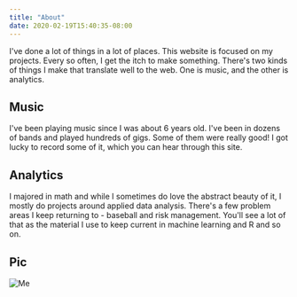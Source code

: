 ```yaml
---
title: "About"
date: 2020-02-19T15:40:35-08:00
---
```


I've done a lot of things in a lot of places. This website is focused on my projects. Every so often, I get the itch to make something. There's two kinds of things I make that translate well to the web. One is music, and the other is analytics. 

## Music

I've been playing music since I was about 6 years old. I've been in dozens of bands and played hundreds of gigs. Some of them were really good! I got lucky to record some of it, which you can hear through this site.


## Analytics

I majored in math and while I sometimes do love the abstract beauty of it, I mostly do projects around applied data analysis.  There's a few problem areas I keep returning to - baseball and risk management. You'll see a lot of that as the material I use to keep current in machine learning and R and so on.

## Pic

![Me](../img/cms2020.jpg)